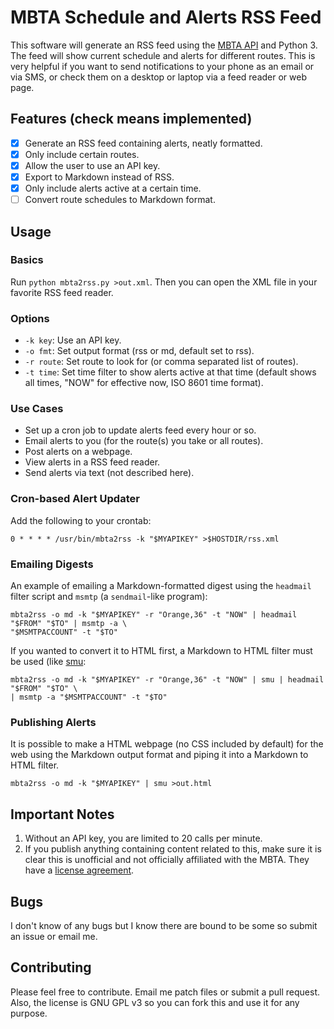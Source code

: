 # MBTA Schedule and Alerts RSS Feed

This software will generate an RSS feed using the [MBTA
API](https://www.mbta.com/developers/v3-api) and Python 3. The
feed will show current schedule and alerts for different routes. This
is very helpful if you want to send notifications to your phone as an
email or via SMS, or check them on a desktop or laptop via a feed
reader or web page.

## Features (check means implemented)

- [X] Generate an RSS feed containing alerts, neatly formatted.
- [X] Only include certain routes.
- [X] Allow the user to use an API key.
- [X] Export to Markdown instead of RSS.
- [X] Only include alerts active at a certain time.
- [ ] Convert route schedules to Markdown format.

## Usage

### Basics

Run `python mbta2rss.py >out.xml`. Then you can open the XML file in your
favorite RSS feed reader.

### Options

* `-k key`: Use an API key.
* `-o fmt`: Set output format (rss or md, default set to rss).
* `-r route`: Set route to look for (or comma separated list of
  routes).
* `-t time`: Set time filter to show alerts active at that time
  (default shows all times, "NOW" for effective now, ISO 8601 time
  format).

### Use Cases

* Set up a cron job to update alerts feed every hour or so.
* Email alerts to you (for the route(s) you take or all routes).
* Post alerts on a webpage.
* View alerts in a RSS feed reader.
* Send alerts via text (not described here).

### Cron-based Alert Updater

Add the following to your crontab:

	0 * * * * /usr/bin/mbta2rss -k "$MYAPIKEY" >$HOSTDIR/rss.xml

### Emailing Digests

An example of emailing a Markdown-formatted digest using the `headmail` filter
script and `msmtp` (a `sendmail`-like program):

	mbta2rss -o md -k "$MYAPIKEY" -r "Orange,36" -t "NOW" | headmail "$FROM" "$TO" | msmtp -a \
	"$MSMTPACCOUNT" -t "$TO"

If you wanted to convert it to HTML first, a Markdown to HTML filter must be
used (like [smu](https://github.com/Gottox/smu):

	mbta2rss -o md -k "$MYAPIKEY" -r "Orange,36" -t "NOW" | smu | headmail "$FROM" "$TO" \
	| msmtp -a "$MSMTPACCOUNT" -t "$TO"

### Publishing Alerts
	
It is possible to make a HTML webpage (no CSS included by default) for the web
using the Markdown output format and piping it into a Markdown to HTML filter.

	mbta2rss -o md -k "$MYAPIKEY" | smu >out.html

## Important Notes

1. Without an API key, you are limited to 20 calls per minute.
2. If you publish anything containing content related to this, make sure it is
   clear this is unofficial and not officially affiliated with the MBTA. They
   have a [license agreement](https://www.mass.gov/files/documents/2017/10/27/develop_license_agree_0.pdf).

## Bugs

I don't know of any bugs but I know there are bound to be some so submit an
issue or email me.

## Contributing

Please feel free to contribute. Email me patch files or submit a pull request.
Also, the license is GNU GPL v3 so you can fork this and use it for any purpose.
